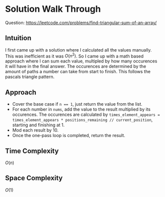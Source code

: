 # Solution Walk Through
Question: https://leetcode.com/problems/find-triangular-sum-of-an-array/

## Intuition
I first came up with a solution where I calculated all the values manually. This was inefficient as it was $O(n^{2})$. So I came up with a math based approach where I can sum each value, multipled by how many occurences it will have in the final answer. The occurences are determined by the amount of paths a number can take from start to finish. This follows the pascals triangle pattern.

## Approach
- Cover the base case if `n == 1`, just return the value from the list.
- For each number in `nums`, add the value to the result multiplied by its occurences. The occurences are calculated by `times_element_appears = times_element_appears * positions_remaining // current_position`, starting and finishing at 1.
- Mod each result by 10.
- Once the one-pass loop is completed, return the result.

## Time Complexity
$O(n)$

## Space Complexity
$O(1)$